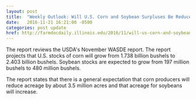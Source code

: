 ```yaml
---
layout: post
title:  "Weekly Outlook: Will U.S. Corn and Soybean Surpluses Be Reduced Next Year?"
date:   2016-11-21 16:21:00 -0500
categories: post update
href: http://farmdocdaily.illinois.edu/2016/11/will-us-corn-and-soybean-surplus-be-reduced.html
---
```

The report reviews the USDA's November WASDE report.  The report projects that 
U.S. stocks of corn will grow from 1.738 billion bushels to 2.403 billion bushels. 
Soybean stocks are expected to grow from 197 million bushels to 480 million bushels.

The report states that there is a general expectation that corn producers will 
reduce acreage by about 3.5 million acres and that acreage for soybeans will 
increase.

